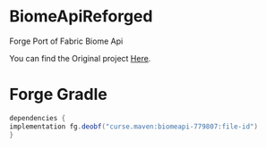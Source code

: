# BiomeApiReforged
Forge Port of Fabric Biome Api

You can find the Original project <a href=https://github.com/FabricMC/fabric/tree/1.19.2/fabric-biome-api-v1>Here</a>.

# Forge Gradle
```java
dependencies {
implementation fg.deobf("curse.maven:biomeapi-779807:file-id")
}
